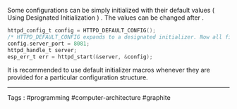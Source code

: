 Some configurations can be simply initialized with their default values ( Using Designated Initialization ) . The values can be changed after . 

```c
httpd_config_t config = HTTPD_DEFAULT_CONFIG();
/* HTTPD_DEFAULT_CONFIG expands to a designated initializer. Now all fields are set to the default values, and any field can still be modified: */
config.server_port = 8081;
httpd_handle_t server;
esp_err_t err = httpd_start(&server, &config);
```

It is recommended to use default initializer macros whenever they are provided for a particular configuration structure.

____
Tags : #programming #computer-architecture #graphite